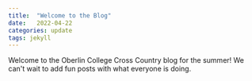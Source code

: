 ```yaml
---
title:  "Welcome to the Blog"
date:   2022-04-22
categories: update
tags: jekyll
---
```


Welcome to the Oberlin College Cross Country blog for the summer! We can't wait to add fun posts with what everyone is doing.